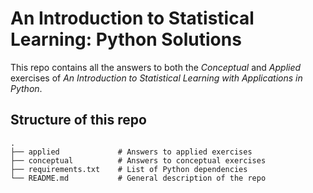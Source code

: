 # An Introduction to Statistical Learning: Python Solutions
This repo contains all the answers to both the _Conceptual_ and _Applied_ exercises of _An Introduction to Statistical Learning with Applications in Python_.

## Structure of this repo
```
.
├── applied             # Answers to applied exercises
├── conceptual          # Answers to conceptual exercises
├── requirements.txt    # List of Python dependencies
└── README.md           # General description of the repo
```
